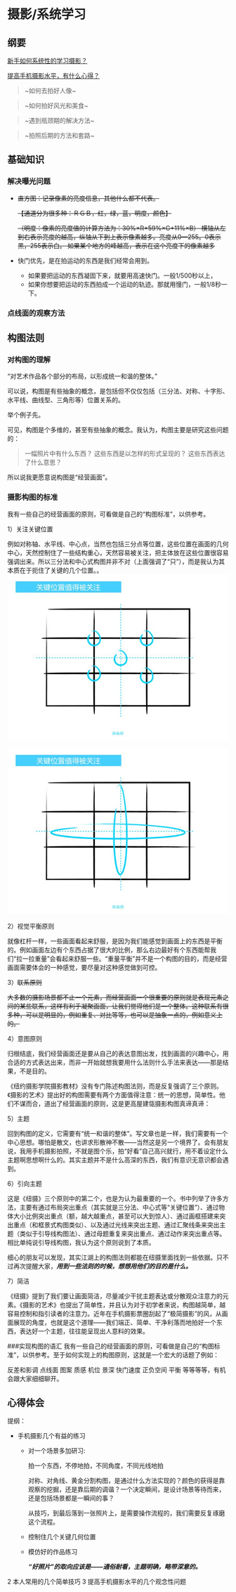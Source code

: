 # 摄影/系统学习

## 纲要

[新手如何系统性的学习摄影？](https://www.zhihu.com/question/36095338)

[提高手机摄影水平，有什么心得？](https://www.zhihu.com/question/20921841)


> ~如何去拍好人像~

> ~如何拍好风光和美食~

> ~遇到瓶颈期的解决方法~

> ~拍照后期的方法和套路~

## 基础知识

### 解决曝光问题

* ~~直方图：记录像素的亮度信息，其他什么都不代表。~~
  
  ~~【通道分为很多种：ＲＧＢ，红，绿，蓝，明度，颜色】~~
  
  ~~（明度：像素的亮度值的计算方法为：30%×R+59%×G+11%×B）
  横轴从左到右表示亮度的越高，纵轴从下到上表示像素越多。亮度从0—255。0表示黑，255表示白。
  如果某个地方的峰越高，表示在这个亮度下的像素越多~~

* 快门优先，是在拍运动的东西是我们经常会用到。
  * 如果要把运动的东西凝固下来，就要用高速快门。一般1/500秒以上，
  * 如果你想要把运动的东西拍成一个运动的轨迹。那就用慢门，一般1/8秒一下。

### 点线面的观察方法

## 构图法则

### 对构图的理解

“对艺术作品各个部分的布局，以形成统一和谐的整体。”

可以说，构图是有些抽象的概念，是包括但不仅仅包括（三分法、对称、十字形、水平线、曲线型、三角形等）位置关系的。

举个例子先。

可见，构图是个多维的，甚至有些抽象的概念。我认为，构图主要是研究这些问题的：

>一幅照片中有什么东西？
>这些东西是以怎样的形式呈现的？
>这些东西表达了什么意思？

所以说我更愿意说构图是“经营画面”。

### 摄影构图的标准

我有一些自己的经营画面的原则，可看做是自己的“构图标准”，以供参考。

1）关注关键位置

例如对称轴、水平线、中心点，当然也包括三分点等位置，这些位置在画面的几何中心，天然控制住了一些结构重心，天然容易被关注，把主体放在这些位置很容易强调出来。所以三分法和中心式构图并非不对（上面强调了“只”），而是我认为其本质在于扼住了关键的几个位置。。
![1](./1.jpg "三分点，中心点")


![关键位置](./2.jpg)


2）视觉平衡原则

就像杠杆一样，一些画面看起来舒服，是因为我们能感觉到画面上的东西是平衡的。例如画面左边有个东西占据了很大的比例，那么右边最好有个东西能帮我们“拉一拉重量”会看起来舒服一些。“重量平衡”并不是一个构图的目的，而是经营画面需要体会的一种感觉，要尽量对这种感觉做到可控。

3）~~联系原则~~

~~大多数的摄影场景都不止一个元素，而经营画面一个很重要的原则就是表现元素之间的某些联系，这样有利于凝聚画面，让我们觉得他们是一个整体。这种联系有很多种，可以是明显的，例如重复、对比等等，也可以是抽象一点的，例如意义上的。~~

4）意图原则

归根结底，我们经营画面还是要从自己的表达意图出发，找到画面的兴趣中心，用合适的方式表达出来，而非一开始就想我要用什么法则什么手法来表达——那是结果，不是目的。

《纽约摄影学院摄影教材》没有专门陈述构图法则，而是反复强调了三个原则。《摄影的艺术》提出好的构图需要有两个方面值得注意：统一的思想，简单性。他们不谋而合，道出了经营画面的原则，这是更高屋建瓴摄影构图真谛真谛：



5）主题

回到构图的定义，它需要有“统一和谐的整体”。写文章也是一样，我们需要有一个中心思想。哪怕是散文，也讲求形散神不散——当然这是另一个境界了。会有朋友说，我用手机摄影拍照，不就是图个乐，拍“好看”自己高兴就行，用不着设定什么主题啊思想啊什么的。其实主题并不是什么高深的东西，我们有意识无意识都会遇到。


6）引向主题

这是《纽摄》三个原则中的第二个，也是为认为最重要的一个。书中列举了许多方法，主要有通过布局突出重点（其实就是三分法、中心式等“关键位置”）、通过物体大小比例突出重点（额，越大越重点，甚至可以大到惊人）、通过画框搭建来突出重点（和框景式构图类似）、以及通过光线来突出主题、通过汇聚线条来突出主题（类似于引导线构图法）、通过母题重复来突出重点、通过动作来突出重点等。相比单纯说引导线构图，我认为这个原则说到了本质。

细心的朋友可以发现，其实江湖上的构图法则都能在纽摄里面找到一些依据。只不过再次提醒大家，***用到一些法则的时候，想想用他们的目的是什么。***


7）简洁

《纽摄》提到了我们要让画面简洁，尽量减少干扰主题表达或分散观众注意力的元素。《摄影的艺术》也提出了简单性，并且认为对于初学者来说，构图越简单，越容易控制和指引读者的注意力。近年在手机摄影票圈刮起了“极简摄影”的风，从画面展现的角度，也就是这个道理——我们端正、简单、干净利落而地拍好一个东西，表达好一个主题，往往能呈现出人意料的效果。


###实现构图的语汇
我有一些自己的经营画面的原则，可看做是自己的“构图标准”，以供参考。至于如何实现上的构图原则，这就是一个宏大的话题了例如：


反差和影调 点线面 图案 质感 机位 景深 快门速度 正负空间 平衡
等等等等，有机会跟大家细细聊开。



## 心得体会

提纲：
* 手机摄影几个有益的练习
    * 对一个场景多加研习:

        拍一个东西，不停地拍，不同角度，不同光线地拍

        对称、对角线、黄金分割构图，是通过什么方法实现的？颜色的获得是靠观察的挖掘，还是靠后期的调谐？一个决定瞬间，是设计场景等待而来，还是包括场景都是一瞬间的事？
        
        从技巧，到最后落到一张照片上，是需要操作流程的，我们需要反复琢磨这个流程。
    * 控制住几个关键几何位置
    * 模仿好的作品练习

        ***“好照片”的取向应该是——通俗耐看，主题明确，略带深意的。***


2 本人常用的几个简单技巧
3 提高手机摄影水平的几个观念性问题
